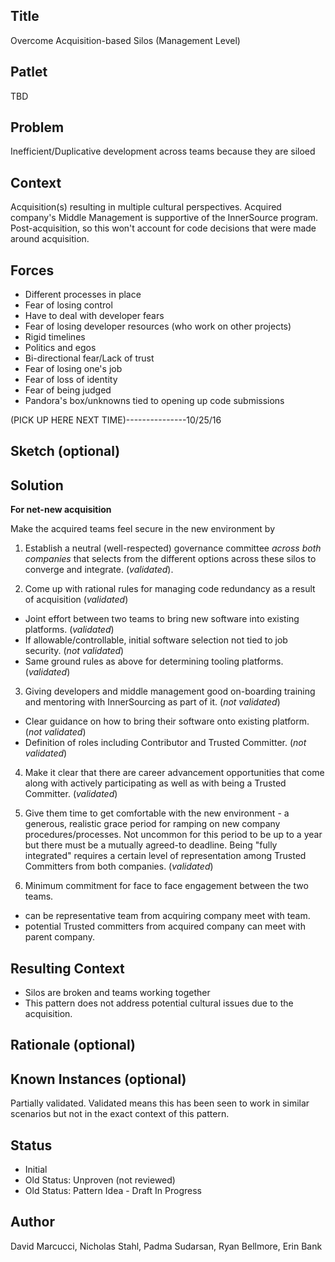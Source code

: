 ## Title

Overcome Acquisition-based Silos (Management Level)

## Patlet

TBD

## Problem

Inefficient/Duplicative development across teams because they are siloed

## Context

Acquisition(s) resulting in multiple cultural perspectives. Acquired company's Middle Management is supportive of the InnerSource program. Post-acquisition, so this won't account for code decisions that were made around acquisition.

## Forces

- Different processes in place
- Fear of losing control
- Have to deal with developer fears
- Fear of losing developer resources (who work on other projects)
- Rigid timelines
- Politics and egos
- Bi-directional fear/Lack of trust
- Fear of losing one's job
- Fear of loss of identity
- Fear of being judged
- Pandora's box/unknowns tied to opening up code submissions

(PICK UP HERE NEXT TIME)---------------10/25/16

## Sketch (optional)

## Solution

**For net-new acquisition**

Make the acquired teams feel secure in the new environment by

1. Establish a neutral (well-respected) governance committee _across both companies_ that selects from the different options across these silos to converge and integrate. (_validated_).

2. Come up with rational rules for managing code redundancy as a result of acquisition (_validated_)

 - Joint effort between two teams to bring new software into existing platforms. (_validated_)
 - If allowable/controllable, initial software selection not tied to job security. (_not validated_)
 - Same ground rules as above for determining tooling platforms. (_validated_)

3. Giving developers and middle management good on-boarding training and mentoring with InnerSourcing as part of it. (_not validated_)

 - Clear guidance on how to bring their software onto existing platform. (_not validated_)
 - Definition of roles including Contributor and Trusted Committer. (_not validated_)

4. Make it clear that there are career advancement opportunities that come along with actively participating as well as with being a Trusted Committer. (_validated_)

5. Give them time to get comfortable with the new environment - a generous, realistic grace period for ramping on new company procedures/processes. Not uncommon for this period to be up to a year but there must be a mutually agreed-to deadline. Being "fully integrated" requires a certain level of representation among Trusted Committers from both companies. (_validated_)

6. Minimum commitment for face to face engagement between the two teams.

 - can be representative team from acquiring company meet with team.
 - potential Trusted committers from acquired company can meet with parent company.

## Resulting Context

- Silos are broken and teams working together
- This pattern does not address potential cultural issues due to the acquisition.  

## Rationale (optional)

## Known Instances (optional)

Partially validated. Validated means this has been seen to work in similar scenarios but not in the exact context of this pattern.

## Status

* Initial
* Old Status: Unproven (not reviewed)
* Old Status: Pattern Idea - Draft In Progress

## Author

David Marcucci, Nicholas Stahl, Padma Sudarsan, Ryan Bellmore, Erin Bank
